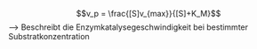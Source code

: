 $$v_p = \frac{[S]v_{max}}{[S]+K_M}$$
--> Beschreibt die Enzymkatalysegeschwindigkeit bei bestimmter Substratkonzentration